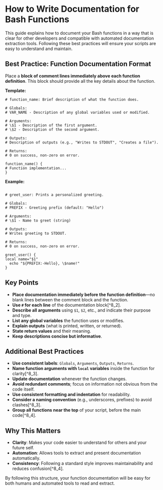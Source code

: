 # How to Write Documentation for Bash Functions

This guide explains how to document your Bash functions in a way that is clear for other developers and compatible with automated documentation extraction tools. Following these best practices will ensure your scripts are easy to understand and maintain.


## Best Practice: Function Documentation Format

Place a **block of comment lines immediately above each function definition**. This block should provide all the key details about the function.

**Template:**

```
# function_name: Brief description of what the function does.

# Globals:
# VAR_NAME - Description of any global variables used or modified.

# Arguments:
# \$1 - Description of the first argument.
# \$2 - Description of the second argument.

# Outputs:
# Description of outputs (e.g., "Writes to STDOUT", "Creates a file").

# Returns:
# 0 on success, non-zero on error.

function_name() {
# Function implementation...
}

```

**Example:**

```

# greet_user: Prints a personalized greeting.

# Globals:
# PREFIX - Greeting prefix (default: "Hello")

# Arguments:
# \$1 - Name to greet (string)

# Outputs:
# Writes greeting to STDOUT.

# Returns:
# 0 on success, non-zero on error.

greet_user() {
local name="$1"
  echo "${PREFIX:-Hello}, \$name!"
}

```

## Key Points

- **Place documentation immediately before the function definition**—no blank lines between the comment block and the function.
- **Use `#` for each line** of the documentation block[^8_2].
- **Describe all arguments** using `$1`, `$2`, etc., and indicate their purpose and type.
- **List any global variables** the function uses or modifies.
- **Explain outputs** (what is printed, written, or returned).
- **State return values** and their meaning.
- **Keep descriptions concise but informative**.


## Additional Best Practices

- **Use consistent labels**: `Globals`, `Arguments`, `Outputs`, `Returns`.
- **Name function arguments with `local` variables** inside the function for clarity[^8_3].
- **Update documentation** whenever the function changes.
- **Avoid redundant comments**; focus on information not obvious from the code itself.
- **Use consistent formatting and indentation** for readability.
- **Consider a naming convention** (e.g., underscores, prefixes) to avoid clashes[^8_3].
- **Group all functions near the top** of your script, before the main code[^8_4].



## Why This Matters

- **Clarity**: Makes your code easier to understand for others and your future self.
- **Automation**: Allows tools to extract and present documentation automatically.
- **Consistency**: Following a standard style improves maintainability and reduces confusion[^8_4].



By following this structure, your function documentation will be easy for both humans and automated tools to read and extract.

